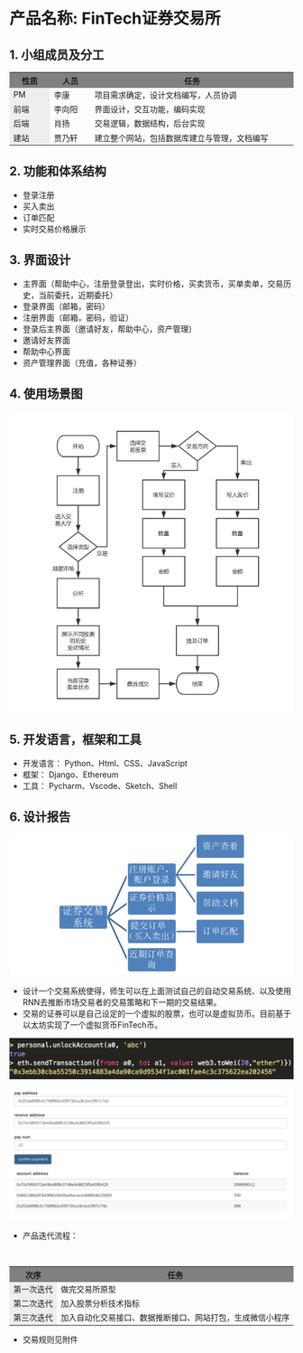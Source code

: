 # 产品名称: FinTech证券交易所

## 1. 小组成员及分工
<table>
  <tr>
    <th width=10%, bgcolor=grey >性质</th>
    <th width=10%, bgcolor=grey>人员</th>
    <th width="50%", bgcolor=grey>任务</th>
  </tr>
  <tr>
    <td bgcolor=#eeeeee> PM </td>
    <td>       李康  </td>
    <td>  项目需求确定，设计文档编写，人员协调 </td>
  </tr>
  <tr>
    <td bgcolor=#eeeeee>前端</td>
    <td>     李向阳 </td>
    <td> 界面设计，交互功能，编码实现 </td>
  <tr>
    <td bgcolor=eeeeee>后端 </td>
    <td> 肖扬 </td>
    <td>  交易逻辑，数据结构，后台实现</td>
  </tr>
    <tr>
    <td bgcolor=eeeeee>建站 </td>
    <td> 贾乃轩 </td>
    <td>  建立整个网站，包括数据库建立与管理，文档编写</td>
  </tr>
</table>

## 2. 功能和体系结构
* 登录注册
* 买入卖出
* 订单匹配
* 实时交易价格展示

## 3. 界面设计
* 主界面（帮助中心，注册登录登出，实时价格，买卖货币，买单卖单，交易历史，当前委托，近期委托）
* 登录界面（邮箱，密码）
* 注册界面（邮箱，密码，验证）
* 登录后主界面（邀请好友，帮助中心，资产管理）
* 邀请好友界面
* 帮助中心界面
* 资产管理界面（充值，各种证券）

## 4. 使用场景图

 ![使用场景图](/FinTechExchange/Img/使用场景图.jpg)



## 5. 开发语言，框架和工具
* 开发语言： Python、Html、CSS、JavaScript
* 框架： Django、Ethereum
* 工具： Pycharm、Vscode、Sketch、Shell

## 6. 设计报告
 ![系统层次](/FinTechExchange/Img/系统层次.png)
 
 * 设计一个交易系统使得，师生可以在上面测试自己的自动交易系统、以及使用RNN去推断市场交易者的交易策略和下一期的交易结果。
 * 交易的证券可以是自己设定的一个虚拟的股票，也可以是虚拟货币。目前基于以太坊实现了一个虚拟货币FinTech币。
 
 ![FinTechCoin](/FinTechExchange/Img/FinTechCoin.png)
 
 ![FinTechCoin2](/FinTechExchange/Img/FinTechCoin2.png)

 * 产品迭代流程：
 <table>
  <tr>
    <th width=10%, bgcolor=grey >次序</th>
    <th width="50%", bgcolor=grey>任务</th>
  </tr>
  <tr>
    <td bgcolor=#eeeeee> 第一次迭代 </td>
    <td>       做完交易所原型 </td>
  </tr>
  <tr>
    <td bgcolor=#eeeeee>第二次迭代</td>
    <td>    加入股票分析技术指标 </td>
  <tr>
    <td bgcolor=eeeeee>第三次迭代 </td>
    <td> 加入自动化交易接口、数据推断接口、网站打包，生成微信小程序</td>
  </tr>
</table>
 
* 交易规则见附件
 
 
 
 
 
 
